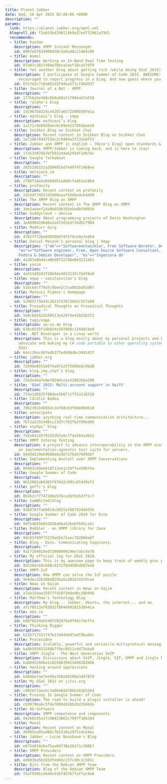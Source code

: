 ```yaml
---
title: Planet Jabber
date: Wed, 16 Apr 2025 02:09:06 +0000
description: ""
params:
  link: https://planet.jabber.org/opml.xml
  blogroll_id: f2ab55bd190114b9e37ed7f2961a79d1
  recommends:
  - title: Kaidan
    description: XMPP Instant Messenger
    id: 0007e67834906d50c5e6ad9c21464c86
  - title: Anmol
    description: Working on In-Band Real Time Texting
    id: 07a07c381f44be78eca2aef18ce5fdf9
  - title: Yet another blog about getting rich (while doing GSoC 2015)
    description: I participate at Google Summer of Code 2015. AWESOME! Students are
      encouraged to report progress in a blog. And now guess where you are.
    id: 07e7e2c718e881d3f44ea571cf48dd37
  - title: Journal of a Bot - XMPP
    description: ""
    id: 1775ba5e368c6b0a80a11f084ab7a518
  - title: ralphm's blog
    description: ""
    id: 192967b0324ce5287a6572500b507e1a
  - title: mathieui’s blog - xmpp
    description: mathieui’s blog
    id: 1a171c9e8920aecbc89e4227d01bae10
  - title: Snikket Blog on Snikket Chat
    description: Recent content in Snikket Blog on Snikket Chat
    id: 1ef28878d47556c2c9404a3f232e8f53
  - title: Jabber and XMPP in english – [Nÿco's blog] open standards & free/libre/opensource
    description: XMPP/Jabber is coming back, and is here to stay!
    id: 1fa53387db7bfb92244a6293df1d67dc
  - title: Google Talkabout
    description: ""
    id: 26552db152a268401bd7e4974f14b8ee
  - title: metajack.im
    description: ""
    id: 2796f14a2e020dd51a860cfa4b1a28bd
  - title: profanity
    description: Recent content on profanity
    id: 2dcb4f74521d3408eaafd36bedcb4dd9
  - title: The XMPP Blog on XMPP
    description: Recent content in The XMPP Blog on XMPP
    id: 3be1aebef14a0b859b193e5ed0f4d934
  - title: buddycloud – denisw
    description: About programming projects of Denis Washington
    id: 3e48904196d8a2a4f2d1bd716d62790d
  - title: Madhurr Garg
    description: ""
    id: 4702fff2be030508df4f6f9ce9a7e464
  - title: Daniel Pocock’s personal blog | Xmpp
    description: '{"de"=>"Softwareentwickler, Free Software-Berater, Debian-Entwickler",
      "en"=>"Software engineer, Free, Open Source Software Consultant, Innovator,
      Fedora & Debian Developer", "es"=>"Ingeniera de'
    id: 4a301a8b44ca0b90f22748e0432314b1
  - title: yaxim
    description: ""
    id: 4a913d9243f28b94e48131351fb4f0e9
  - title: xmpp – vanitasvitae's blog
    description: ""
    id: 51dc6dcf79a5c9bee2c7aa602bd93d0f
  - title: Mateusz Piękos's Homepage
    description: ""
    id: 52905ff5b43c2621f476f3bb3c557a99
  - title: Prosodical Thoughts on Prosodical Thoughts
    description: ""
    id: 5b0cb9242d249513eb29fde438d2b3f2
  - title: tags/xmpp
    description: op-co.de blog
    id: 638c6535f1db024c507088c12440cbe0
  - title: .NET Developer in a Linux world
    description: This is a blog mostly about my personal projects and being a C#/.NET
      advocate and making my C# code portable to other operating systems (Linux &
      OSX).
    id: 6dcc26ecd6fedb377edb96dbc3401437
  - title: jabber.org
    description: ""
    id: 72d99e8551b974a97e23f5b68e0c9bd8
  - title: blog.jmp.chat's blog
    description: ""
    id: 73ede4dafe0ef859dce1e328026ba290
  - title: 'GSoC 2015: Multi-account support in Swift'
    description: ""
    id: 77da1db625f80dee5b0711f553118328
  - title: Cătălin Badea
    description: ""
    id: 79b2301bd665dc2e768c63f0de0b0618
  - title: antecipate
    description: anything real-time communication architecture...
    id: 7b71a22914d8cc21dfc702fb2f09ed66
  - title: xnyhps’ blog
    description: ""
    id: 7d1e64145791932b7a9cf74a564adb12
  - title: XMPP Interop Testing
    description: A project to advance interoperability in the XMPP ecosystem by  creating
      an implementation-agnostic test suite for servers.
    id: 84ddd529eb9b00e8a507170a57609dbf
  - title: Implementing Axolotl over XMPP Conversations
    description: ""
    id: 86003cb0eb618713ee1c34ffea59b74a
  - title: Google Summer of Code
    description: ""
    id: 8652802ab0365f676d2c691c654d9ef2
  - title: goffi's blog
    description: ""
    id: 8b262cf7747106e57bca26fb1b37f1c7
  - title: SamWhited|blog
    description: ""
    id: 928878ffa6b014cb025a768792dd425b
  - title: Google Summer of Code 2019 for Dino
    description: ""
    id: 94fb4691b6b3826a66a52bebfb92ca2c
  - title: Babbler - an XMPP library for Java
    description: ""
    id: 99c83f89f75229ad2e71aec702080a8f
  - title: Blog - Dino. Communicating happiness.
    description: ""
    id: 9a17104018ed73000009296e7abc9a78
  - title: My official log for GSoC 2020.
    description: This is my awesome page to keep track of weekly gsoc progress.
    id: 9d3364c68cb98c8231f0d450bdb87eeb
  - title: XMPP-IoT
    description: How XMPP can solve the IoT puzzle
    id: 9e9dec220388d855ba5a30167d3f0cee
  - title: News on Gajim
    description: Recent content in News on Gajim
    id: a7ab154aa25977f458f34de96c28b94b
  - title: Matthew's Technology Blog
    description: My blog... Jabber, Ubuntu, the internet... and me.
    id: afcf0513af61032f884d4018353044ca
  - title: mko.re
    description: ""
    id: b00fb83dab540f282076e9f941fdeffa
  - title: Thinking Bigger
    description: ""
    id: b225717151747b17dd450d7edf9ba9dc
  - title: ProcessOne
    description: Scalable, powerful and versatile multiprotocol messaging platforms
    id: ba4b593651548b7f9ec8811cdd75eba8
  - title: XMPP Jingle - The Next Generation VoIP
    description: Discussions about VoIP, Jingle, SIP, XMPP and Jingle Nodes
    id: bab8d529dbe1c8258839021680182b6b
  - title: Hacking around oppressions
    description: ""
    id: bd04be7ae7ee94a760240286e3d8f879
  - title: My GSoC 2012 at jitsi.org
    description: ""
    id: c982bf31ee5c3a0648d4706b381b5264
  - title: Prosody In Google Summer of Code
    description: The road to build a plugin installer is ahead!
    id: cb99796abc5fde7099d426b2bd356bda
  - title: AG-Software
    description: XMPP competence and components
    id: d4260245a1fc48423863c7097f18639d
  - title: Monal
    description: Recent content on Monal
    id: db985ea05ad86c7b5310e29751dc54ac
  - title: Jabber – Lucas Nussbaum's Blog
    description: ""
    id: e075d034a5ef5aa0df38e203f1c380b7
  - title: XMPP Providers
    description: Recent content on XMPP Providers
    id: eb083be5b3d3dfed03c237c38c3c501c
  - title: Bits from the Debian XMPP Team
    description: Blog of the Debian XMPP Team
    id: f6af936b1d440cb1bf4b767faffac9a8
---
```

